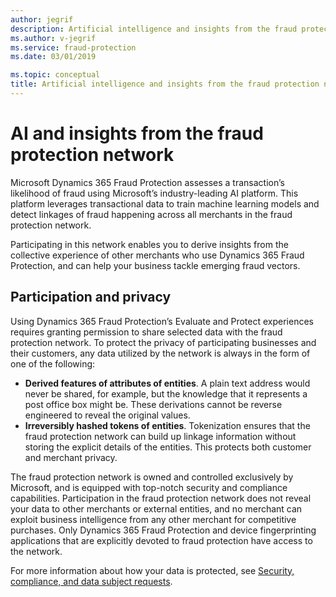 ```yaml
---
author: jegrif
description: Artificial intelligence and insights from the fraud protection network
ms.author: v-jegrif
ms.service: fraud-protection
ms.date: 03/01/2019

ms.topic: conceptual
title: Artificial intelligence and insights from the fraud protection network
---
```



# AI and insights from the fraud protection network

Microsoft Dynamics 365 Fraud Protection assesses a transaction’s likelihood of fraud using Microsoft’s industry-leading AI platform. This platform leverages transactional data to train machine learning models and detect linkages of fraud happening across all merchants in the fraud protection network.

Participating in this network enables you to derive insights from the collective experience of other merchants who use Dynamics 365 Fraud Protection, and can help your business tackle emerging fraud vectors.

## Participation and privacy

Using Dynamics 365 Fraud Protection’s Evaluate and Protect experiences requires granting permission to share selected data with the fraud protection network. To protect the privacy of participating businesses and their customers, any data utilized by the network is always in the form of one of the following:

- **Derived features of attributes of entities**. A plain text address would never be shared, for example, but the knowledge that it represents a post office box might be. These derivations cannot be reverse engineered to reveal the original values. 
- **Irreversibly hashed tokens of entities**. Tokenization ensures that the fraud protection network can build up linkage information without storing the explicit details of the entities. This protects both customer and merchant privacy.

The fraud protection network is owned and controlled exclusively by Microsoft, and is equipped with top-notch security and compliance capabilities. Participation in the fraud protection network does not reveal your data to other merchants or external entities, and no merchant can exploit business intelligence from any other merchant for competitive purchases. Only Dynamics 365 Fraud Protection and device fingerprinting applications that are explicitly devoted to fraud protection have access to the network.

For more information about how your data is protected, see [Security, compliance, and data subject requests](security-compliance.md). 
